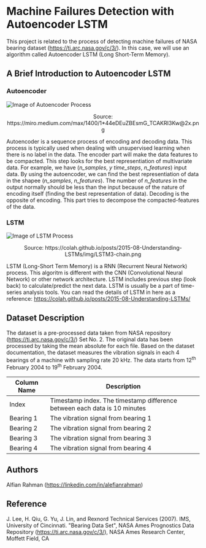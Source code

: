 # Machine Failures Detection with Autoencoder LSTM

This project is related to the process of detecting machine failures of NASA bearing dataset (https://ti.arc.nasa.gov/c/3/). In this case, we will use an algorithm called Autoencoder LSTM (Long Short-Term Memory). 

## A Brief Introduction to Autoencoder LSTM 
### Autoencoder 
![Image of Autoencoder Process](https://miro.medium.com/max/1400/1*44eDEuZBEsmG_TCAKRI3Kw@2x.png)
<p align='center'>Source: https://miro.medium.com/max/1400/1*44eDEuZBEsmG_TCAKRI3Kw@2x.png</p>

Autoencoder is a sequence process of encoding and decoding data. This process is typically used when dealing with unsupervised learning when there is no label in the data. The encoder part will make the data features to be compacted. This step looks for the best representiation of multivariate data. For example, we have (*n_samples*, *y time_steps*, *n_features*) input data. By using the autoencoder, we can find the best representiation of data in the shapee (*n_samples*, *n_features*). The number of *n_features* in the output normally should be less than the input because of the nature of encoding itself (finding the best representation of data). Decoding is the opposite of encoding. This part tries to decompose the compacted-features of the data. 

### LSTM
![Image of LSTM Process](https://colah.github.io/posts/2015-08-Understanding-LSTMs/img/LSTM3-chain.png)
<p align='center'>Source: https://colah.github.io/posts/2015-08-Understanding-LSTMs/img/LSTM3-chain.png</p>

LSTM (Long-Short Term Memory) is a RNN (Recurrent Neural Network) process. This algoritm is different with the CNN (Convolutional Neural Network) or other network architecture. LSTM includes previous step (look back) to calculate/predict the next data. LSTM is usually be a part of time-series analysis tools. You can read the details of LSTM in here as a reference: https://colah.github.io/posts/2015-08-Understanding-LSTMs/

## Dataset Description 
The dataset is a pre-processed data taken from NASA repository (https://ti.arc.nasa.gov/c/3/) Set No. 2. The original data has been processed by taking the mean absolute for each file. Based on the dataset documentation, the dataset measures the vibration signals in each 4 bearings of a machine with sampling rate 20 kHz. The data starts from 12<sup>th</sup> February 2004 to 19<sup>th</sup> February 2004. 

| Column Name | Description |
| --- | --- | 
| Index | Timestamp index. The timestamp difference between each data is 10 minutes| 
| Bearing 1 | The vibration signal from bearing 1 |
| Bearing 2 | The vibration signal from bearing 2 |
| Bearing 3 | The vibration signal from bearing 3 |
| Bearing 4 | The vibration signal from bearing 4 |

## Authors

Alfian Rahman (https://linkedin.com/in/alefianrahman)

## Reference 
J. Lee, H. Qiu, G. Yu, J. Lin, and Rexnord Technical Services (2007). IMS, University of Cincinnati. "Bearing Data Set", NASA Ames Prognostics Data Repository (https://ti.arc.nasa.gov/c/3/), NASA Ames Research Center, Moffett Field, CA
